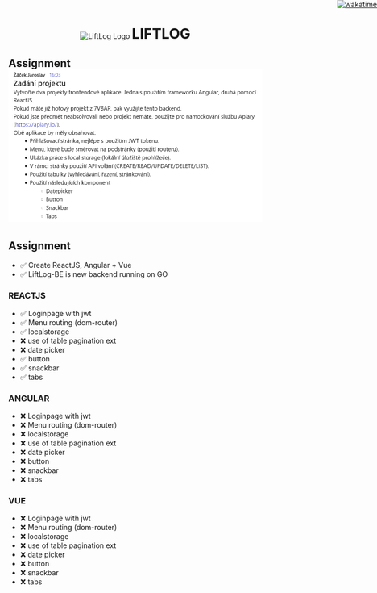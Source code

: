 <div align="center">
  <div>
    <img src="react/public/favicon.ico" alt="LiftLog Logo" width="100">
    <h1 style="display: inline; text-align: center;">LIFTLOG</h1>
  </div>
  <a href="https://wakatime.com/badge/user/1a03ed57-bdb9-4f34-a403-28c0409f4687/project/e3e80cb5-a4f4-4104-9b54-8432446dc120" style="position: absolute; right: 0; top: 0;">
    <img src="https://wakatime.com/badge/user/1a03ed57-bdb9-4f34-a403-28c0409f4687/project/e3e80cb5-a4f4-4104-9b54-8432446dc120.svg" alt="wakatime">
  </a>
</div>


## Assignment ![LiftLog Banner](image.png)


## Assignment 

- ✅ Create ReactJS, Angular + Vue
- ✅ LiftLog-BE is new backend running on GO

### REACTJS
- ✅ Loginpage with jwt
- ✅ Menu routing (dom-router)
- ✅ localstorage
- ❌ use of table pagination ext
- ❌ date picker
- ✅ button
- ✅ snackbar
- ✅ tabs

### ANGULAR
- ❌ Loginpage with jwt
- ❌ Menu routing (dom-router)
- ❌ localstorage
- ❌ use of table pagination ext
- ❌ date picker
- ❌ button
- ❌ snackbar
- ❌ tabs

### VUE
- ❌ Loginpage with jwt
- ❌ Menu routing (dom-router)
- ❌ localstorage
- ❌ use of table pagination ext
- ❌ date picker
- ❌ button
- ❌ snackbar
- ❌ tabs